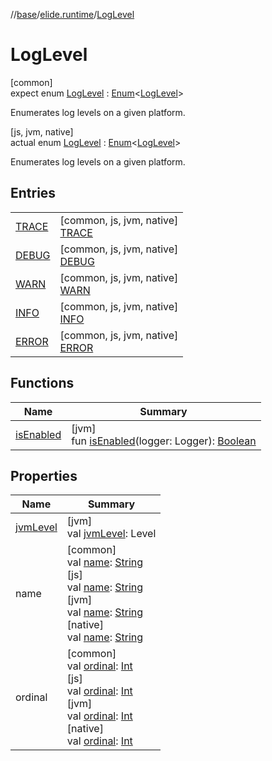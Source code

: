 //[base](../../../index.md)/[elide.runtime](../index.md)/[LogLevel](index.md)

# LogLevel

[common]\
expect enum [LogLevel](index.md) : [Enum](https://kotlinlang.org/api/latest/jvm/stdlib/kotlin/-enum/index.html)&lt;[LogLevel](index.md)&gt; 

Enumerates log levels on a given platform.

[js, jvm, native]\
actual enum [LogLevel](index.md) : [Enum](https://kotlinlang.org/api/latest/jvm/stdlib/kotlin/-enum/index.html)&lt;[LogLevel](index.md)&gt; 

Enumerates log levels on a given platform.

## Entries

| | |
|---|---|
| [TRACE](-t-r-a-c-e/index.md) | [common, js, jvm, native]<br>[TRACE](-t-r-a-c-e/index.md) |
| [DEBUG](-d-e-b-u-g/index.md) | [common, js, jvm, native]<br>[DEBUG](-d-e-b-u-g/index.md) |
| [WARN](-w-a-r-n/index.md) | [common, js, jvm, native]<br>[WARN](-w-a-r-n/index.md) |
| [INFO](-i-n-f-o/index.md) | [common, js, jvm, native]<br>[INFO](-i-n-f-o/index.md) |
| [ERROR](-e-r-r-o-r/index.md) | [common, js, jvm, native]<br>[ERROR](-e-r-r-o-r/index.md) |

## Functions

| Name | Summary |
|---|---|
| [isEnabled](is-enabled.md) | [jvm]<br>fun [isEnabled](is-enabled.md)(logger: Logger): [Boolean](https://kotlinlang.org/api/latest/jvm/stdlib/kotlin/-boolean/index.html) |

## Properties

| Name | Summary |
|---|---|
| [jvmLevel](jvm-level.md) | [jvm]<br>val [jvmLevel](jvm-level.md): Level |
| name | [common]<br>val [name](-e-r-r-o-r/index.md#-372974862%2FProperties%2F-1416663450): [String](https://kotlinlang.org/api/latest/jvm/stdlib/kotlin/-string/index.html)<br>[js]<br>val [name](../../lib.protobuf/-wire-type/-f-i-x-e-d32/index.md#-372974862%2FProperties%2F-431612152): [String](https://kotlinlang.org/api/latest/jvm/stdlib/kotlin/-string/index.html)<br>[jvm]<br>val [name](-e-r-r-o-r/index.md#-372974862%2FProperties%2F-272498224): [String](https://kotlinlang.org/api/latest/jvm/stdlib/kotlin/-string/index.html)<br>[native]<br>val [name](-e-r-r-o-r/index.md#-372974862%2FProperties%2F911148602): [String](https://kotlinlang.org/api/latest/jvm/stdlib/kotlin/-string/index.html) |
| ordinal | [common]<br>val [ordinal](-e-r-r-o-r/index.md#-739389684%2FProperties%2F-1416663450): [Int](https://kotlinlang.org/api/latest/jvm/stdlib/kotlin/-int/index.html)<br>[js]<br>val [ordinal](../../lib.protobuf/-wire-type/-f-i-x-e-d32/index.md#-739389684%2FProperties%2F-431612152): [Int](https://kotlinlang.org/api/latest/jvm/stdlib/kotlin/-int/index.html)<br>[jvm]<br>val [ordinal](-e-r-r-o-r/index.md#-739389684%2FProperties%2F-272498224): [Int](https://kotlinlang.org/api/latest/jvm/stdlib/kotlin/-int/index.html)<br>[native]<br>val [ordinal](-e-r-r-o-r/index.md#-739389684%2FProperties%2F911148602): [Int](https://kotlinlang.org/api/latest/jvm/stdlib/kotlin/-int/index.html) |
